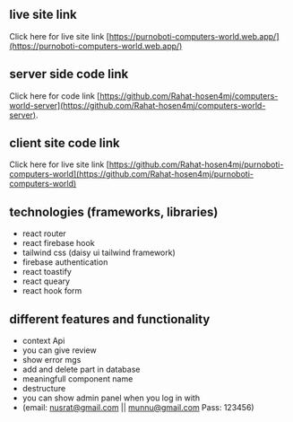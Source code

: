 ## live site link
Click here for live site link [https://purnoboti-computers-world.web.app/](https://purnoboti-computers-world.web.app/)

## server side code link
Click here for code link [https://github.com/Rahat-hosen4mj/computers-world-server](https://github.com/Rahat-hosen4mj/computers-world-server).

## client site code link
Click here for live site link [https://github.com/Rahat-hosen4mj/purnoboti-computers-world](https://github.com/Rahat-hosen4mj/purnoboti-computers-world)

## technologies (frameworks, libraries) 
* react router
* react firebase hook
* tailwind css (daisy ui tailwind framework)
* firebase authentication
* react toastify
* react queary
* react hook form

## different features and functionality
* context Api
* you can give review
* show error mgs
* add and delete part in database
* meaningfull component name
* destructure
* you can show admin panel when you log in with 
* (email: nusrat@gmail.com || munnu@gmail.com Pass: 123456)
